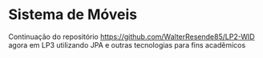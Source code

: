 # Sistema de Móveis
Continuação do repositório https://github.com/WalterResende85/LP2-WID agora em LP3 utilizando JPA e outras tecnologias para fins acadêmicos
